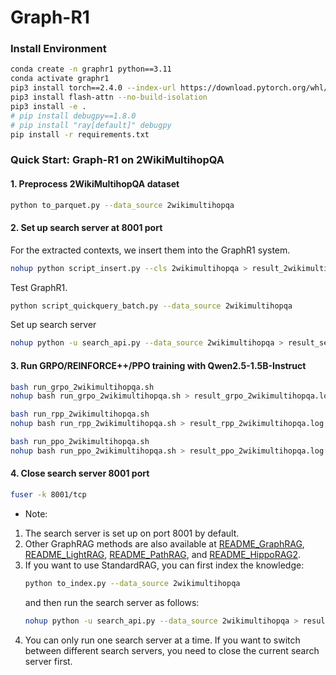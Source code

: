# Graph-R1

### Install Environment
```bash
conda create -n graphr1 python==3.11
conda activate graphr1
pip3 install torch==2.4.0 --index-url https://download.pytorch.org/whl/cu124
pip3 install flash-attn --no-build-isolation
pip3 install -e .
# pip install debugpy==1.8.0
# pip install "ray[default]" debugpy
pip install -r requirements.txt
```

### Quick Start: Graph-R1 on 2WikiMultihopQA
#### 1. Preprocess 2WikiMultihopQA dataset
```bash
python to_parquet.py --data_source 2wikimultihopqa
```

#### 2. Set up search server at 8001 port
For the extracted contexts, we insert them into the GraphR1 system.
```bash
nohup python script_insert.py --cls 2wikimultihopqa > result_2wikimultihopqa_insert.log 2>&1 &
```
Test GraphR1.
```bash
python script_quickquery_batch.py --data_source 2wikimultihopqa
```
Set up search server
```bash
nohup python -u search_api.py --data_source 2wikimultihopqa > result_search_api_2wikimultihopqa.log 2>&1 &
```

#### 3. Run GRPO/REINFORCE++/PPO training with Qwen2.5-1.5B-Instruct
```bash
bash run_grpo_2wikimultihopqa.sh
nohup bash run_grpo_2wikimultihopqa.sh > result_grpo_2wikimultihopqa.log 2>&1 &

bash run_rpp_2wikimultihopqa.sh
nohup bash run_rpp_2wikimultihopqa.sh > result_rpp_2wikimultihopqa.log 2>&1 &

bash run_ppo_2wikimultihopqa.sh
nohup bash run_ppo_2wikimultihopqa.sh > result_ppo_2wikimultihopqa.log 2>&1 &
```

#### 4. Close search server 8001 port
```bash
fuser -k 8001/tcp
```











- Note: 
1. The search server is set up on port 8001 by default. 
2. Other GraphRAG methods are also available at [README_GraphRAG](graphrag/GraphRAG/README.md), [README_LightRAG](graphrag/LightRAG/README.md), [README_PathRAG](graphrag/PathRAG/README.md), and [README_HippoRAG2](graphrag/HippoRAG2/README.md).
3. If you want to use StandardRAG, you can first index the knowledge:
    ```bash
    python to_index.py --data_source 2wikimultihopqa
    ```
    and then run the search server as follows:
    ```bash
    nohup python -u search_api.py --data_source 2wikimultihopqa > result_search_api_2wikimultihopqa.log 2>&1 &
    ```
4. You can only run one search server at a time. If you want to switch between different search servers, you need to close the current search server first.